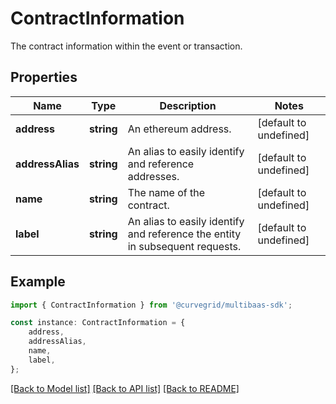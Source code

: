 # ContractInformation

The contract information within the event or transaction.

## Properties

Name | Type | Description | Notes
------------ | ------------- | ------------- | -------------
**address** | **string** | An ethereum address. | [default to undefined]
**addressAlias** | **string** | An alias to easily identify and reference addresses. | [default to undefined]
**name** | **string** | The name of the contract. | [default to undefined]
**label** | **string** | An alias to easily identify and reference the entity in subsequent requests. | [default to undefined]

## Example

```typescript
import { ContractInformation } from '@curvegrid/multibaas-sdk';

const instance: ContractInformation = {
    address,
    addressAlias,
    name,
    label,
};
```

[[Back to Model list]](../README.md#documentation-for-models) [[Back to API list]](../README.md#documentation-for-api-endpoints) [[Back to README]](../README.md)
